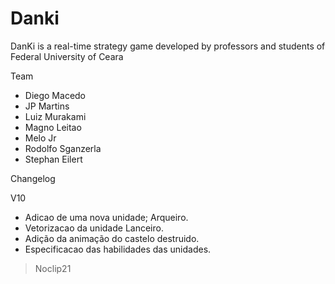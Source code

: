 Danki
=====

DanKi is a real-time strategy game developed by professors and students of Federal University of Ceara


Team

- Diego Macedo
- JP Martins
- Luiz Murakami
- Magno Leitao
- Melo Jr
- Rodolfo Sganzerla
- Stephan Eilert


Changelog

V10

- Adicao de uma nova unidade; Arqueiro.
- Vetorizacao da unidade Lanceiro.
- Adição da animação do castelo destruido.
- Especificacao das habilidades das unidades.

> Noclip21
